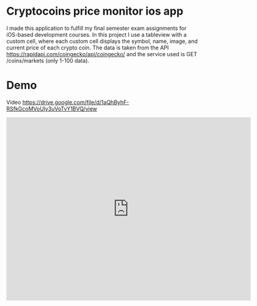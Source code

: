 # Cryptocoins price monitor ios app

I made this application to fulfill my final semester exam assignments for iOS-based development courses. In this project I use a tableview with a custom cell, where each custom cell displays the symbol, name, image, and current price of each crypto coin. The data is taken from the API https://rapidapi.com/coingecko/api/coingecko/ and the service used is GET /coins/markets (only 1-100 data).

# Demo
Video
https://drive.google.com/file/d/1aQhByhF-RSfkGcoMVoUly3uVoTvY1BVQ/view


<iframe
    width="640"
    height="480"
    src="https://drive.google.com/file/d/1aQhByhF-RSfkGcoMVoUly3uVoTvY1BVQ/view"
    frameborder="0"
    allow="autoplay; encrypted-media"
    allowfullscreen
>
</iframe>
